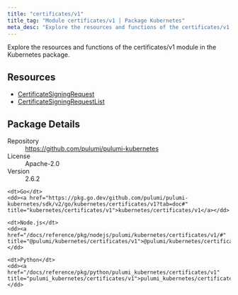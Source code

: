 ```yaml
---
title: "certificates/v1"
title_tag: "Module certificates/v1 | Package Kubernetes"
meta_desc: "Explore the resources and functions of the certificates/v1 module in the Kubernetes package."
---
```


<!-- WARNING: this file was generated by Pulumi Docs Generator. -->
<!-- Do not edit by hand unless you're certain you know what you are doing! -->

Explore the resources and functions of the certificates/v1 module in the Kubernetes package.

<h2 id="resources">Resources</h2>
<ul class="api">
    <li><a href="certificatesigningrequest" title="CertificateSigningRequest"><span class="symbol resource"></span>CertificateSigningRequest</a></li>
    <li><a href="certificatesigningrequestlist" title="CertificateSigningRequestList"><span class="symbol resource"></span>CertificateSigningRequestList</a></li>
</ul>

<h2 id="package-details">Package Details</h2>
<dl class="package-details">
	<dt>Repository</dt>
	<dd><a href="https://github.com/pulumi/pulumi-kubernetes">https://github.com/pulumi/pulumi-kubernetes</a></dd>
	<dt>License</dt>
	<dd>Apache-2.0</dd>
	<dt>Version</dt>
	<dd>2.6.2</dd>
</dl>



<dl class="tabular">

    <dt>Go</dt>
    <dd><a href="https://pkg.go.dev/github.com/pulumi/pulumi-kubernetes/sdk/v2/go/kubernetes/certificates/v1?tab=doc#" title="kubernetes/certificates/v1">kubernetes/certificates/v1</a></dd>

    <dt>Node.js</dt>
    <dd><a href="/docs/reference/pkg/nodejs/pulumi/kubernetes/certificates/v1/#" title="@pulumi/kubernetes/certificates/v1">@pulumi/kubernetes/certificates/v1</a></dd>

    <dt>Python</dt>
    <dd><a href="/docs/reference/pkg/python/pulumi_kubernetes/certificates/v1" title="pulumi_kubernetes/certificates/v1">pulumi_kubernetes/certificates/v1</a></dd>

</dl>

